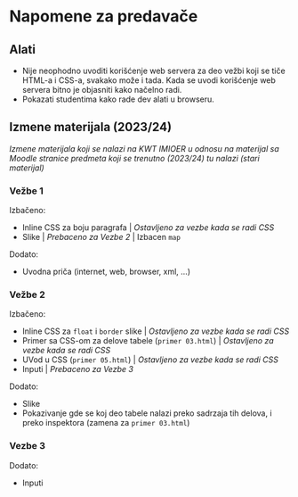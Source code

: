 # Napomene za predavače

## Alati

- Nije neophodno uvoditi korišćenje web servera za deo vežbi koji se tiče HTML-a i CSS-a, svakako može i tada. Kada se uvodi korišćenje web servera bitno je objasniti kako načelno radi.
- Pokazati studentima kako rade dev alati u browseru.


## Izmene materijala (2023/24)

_Izmene materijala koji se nalazi na KWT IMIOER u odnosu na materijal sa Moodle stranice predmeta koji se trenutno (2023/24) tu nalazi (stari materijal)_

### Vežbe 1

Izbačeno:
- Inline CSS za boju paragrafa | _Ostavljeno za vezbe kada se radi CSS_
- Slike | _Prebaceno za Vezbe 2_ | Izbacen `map`

Dodato:
- Uvodna priča (internet, web, browser, xml, ...)

### Vežbe 2

Izbačeno:
- Inline CSS za `float` i `border` slike | _Ostavljeno za vezbe kada se radi CSS_
- Primer sa CSS-om za delove tabele (`primer 03.html`) | _Ostavljeno za vezbe kada se radi CSS_
- UVod u CSS (`primer 05.html`) | _Ostavljeno za vezbe kada se radi CSS_
- Inputi | _Prebaceno za Vezbe 3_

Dodato:
- Slike
- Pokazivanje gde se koj deo tabele nalazi preko sadrzaja tih delova, i preko inspektora (zamena za `primer 03.html`)

### Vezbe 3

Dodato:
- Inputi